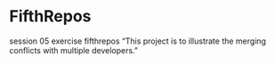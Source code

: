 # FifthRepos
session 05 exercise fifthrepos
“This project is to illustrate the merging conflicts with multiple developers.”
